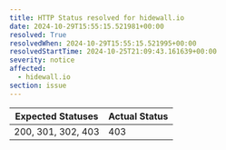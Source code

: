 ```yaml
---
title: HTTP Status resolved for hidewall.io
date: 2024-10-29T15:55:15.521981+00:00
resolved: True
resolvedWhen: 2024-10-29T15:55:15.521995+00:00
resolvedStartTime: 2024-10-25T21:09:43.161639+00:00
severity: notice
affected:
  - hidewall.io
section: issue
---
```


| Expected Statuses | Actual Status  |
|-------------------|----------------|
| 200, 301, 302, 403 | 403 |
